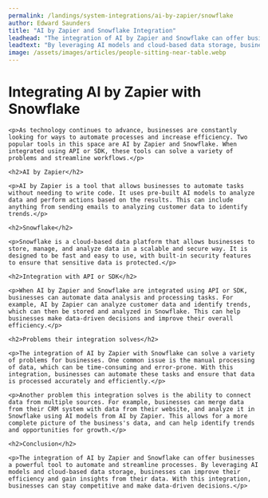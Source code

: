 ```yaml
---
permalink: /landings/system-integrations/ai-by-zapier/snowflake
author: Edward Saunders
title: "AI by Zapier and Snowflake Integration"
leadhead: "The integration of AI by Zapier and Snowflake can offer businesses a powerful tool to automate and streamline processes"
leadtext: "By leveraging AI models and cloud-based data storage, businesses can improve their efficiency and gain insights from their data. With this integration, businesses can stay competitive and make data-driven decisions."
image: /assets/images/articles/people-sitting-near-table.webp
---
```

<div class="arttext">	<h1>Integrating AI by Zapier with Snowflake</h1>

	<p>As technology continues to advance, businesses are constantly looking for ways to automate processes and increase efficiency. Two popular tools in this space are AI by Zapier and Snowflake. When integrated using API or SDK, these tools can solve a variety of problems and streamline workflows.</p>

	<h2>AI by Zapier</h2>
	
	<p>AI by Zapier is a tool that allows businesses to automate tasks without needing to write code. It uses pre-built AI models to analyze data and perform actions based on the results. This can include anything from sending emails to analyzing customer data to identify trends.</p>

	<h2>Snowflake</h2>

	<p>Snowflake is a cloud-based data platform that allows businesses to store, manage, and analyze data in a scalable and secure way. It is designed to be fast and easy to use, with built-in security features to ensure that sensitive data is protected.</p>

	<h2>Integration with API or SDK</h2>

	<p>When AI by Zapier and Snowflake are integrated using API or SDK, businesses can automate data analysis and processing tasks. For example, AI by Zapier can analyze customer data and identify trends, which can then be stored and analyzed in Snowflake. This can help businesses make data-driven decisions and improve their overall efficiency.</p>

	<h2>Problems their integration solves</h2>

	<p>The integration of AI by Zapier with Snowflake can solve a variety of problems for businesses. One common issue is the manual processing of data, which can be time-consuming and error-prone. With this integration, businesses can automate these tasks and ensure that data is processed accurately and efficiently.</p>

	<p>Another problem this integration solves is the ability to connect data from multiple sources. For example, businesses can merge data from their CRM system with data from their website, and analyze it in Snowflake using AI models from AI by Zapier. This allows for a more complete picture of the business's data, and can help identify trends and opportunities for growth.</p>

	<h2>Conclusion</h2>

	<p>The integration of AI by Zapier and Snowflake can offer businesses a powerful tool to automate and streamline processes. By leveraging AI models and cloud-based data storage, businesses can improve their efficiency and gain insights from their data. With this integration, businesses can stay competitive and make data-driven decisions.</p>

</div>
